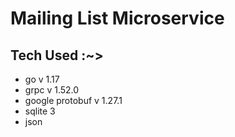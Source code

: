 # Mailing List Microservice 


## Tech Used :~>



* go v 1.17
* grpc v 1.52.0
* google protobuf v 1.27.1 
* sqlite 3
* json
